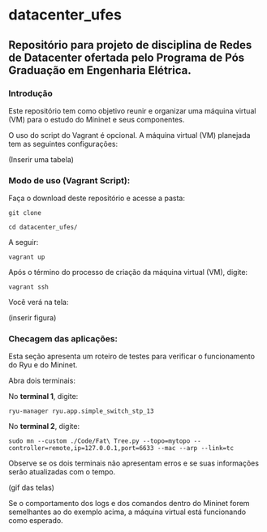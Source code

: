 # datacenter_ufes
## Repositório para projeto de disciplina de Redes de Datacenter ofertada pelo Programa de Pós Graduação em Engenharia Elétrica.

### Introdução

Este repositório tem como objetivo reunir e organizar uma máquina virtual (VM) para o estudo do Mininet e seus componentes.

O uso do script do Vagrant é opcional. A máquina virtual (VM) planejada tem as seguintes configurações:

(Inserir uma tabela)

### Modo de uso (Vagrant Script):

Faça o download deste repositório e acesse a pasta:


```
git clone

cd datacenter_ufes/

```

A seguir:

```
vagrant up

```

Após o término do processo de criação da máquina virtual (VM), digite:

```
vagrant ssh

```

Você verá na tela:

(inserir figura)


### Checagem das aplicações:

Esta seção apresenta um roteiro de testes para verificar o funcionamento do Ryu e do Mininet.

Abra dois terminais:

No **terminal 1**, digite: 
```
ryu-manager ryu.app.simple_switch_stp_13
```

No **terminal 2**, digite: 

```
sudo mn --custom ./Code/Fat\ Tree.py --topo=mytopo --controller=remote,ip=127.0.0.1,port=6633 --mac --arp --link=tc
```


Observe se os dois terminais não apresentam erros e se suas informações serão atualizadas com o tempo.

(gif das telas)


Se o comportamento dos logs e dos comandos dentro do Mininet forem semelhantes ao do exemplo acima, a máquina virtual está funcionando como esperado.
